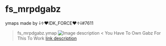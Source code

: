 # fs_mrpdgabz
ymaps made by ⸸♱♥IDK_FORCE♥♱⸸#7611
>fs_mrpdgabz.ymap
![Image description](https://cdn.discordapp.com/attachments/784243374269661195/968915645309804604/unknown.png)
<
You Have To Own Gabz For This To Work 
[link description](https://www.gabzv.com/)
